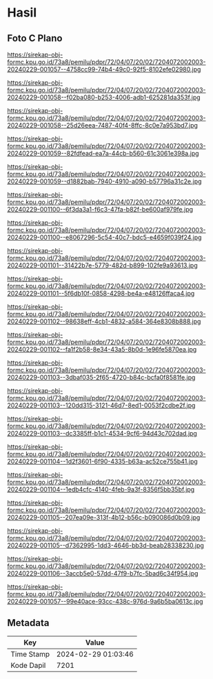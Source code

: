 # Hasil

## Foto C Plano

https://sirekap-obj-formc.kpu.go.id/73a8/pemilu/pdpr/72/04/07/20/02/7204072002003-20240229-001057--4758cc99-74b4-49c0-92f5-8102efe02980.jpg

https://sirekap-obj-formc.kpu.go.id/73a8/pemilu/pdpr/72/04/07/20/02/7204072002003-20240229-001058--f02ba080-b253-4006-adb1-625281da353f.jpg

https://sirekap-obj-formc.kpu.go.id/73a8/pemilu/pdpr/72/04/07/20/02/7204072002003-20240229-001058--25d26eea-7487-40f4-8ffc-8c0e7a953bd7.jpg

https://sirekap-obj-formc.kpu.go.id/73a8/pemilu/pdpr/72/04/07/20/02/7204072002003-20240229-001059--82fdfead-ea7a-44cb-b560-61c3061e398a.jpg

https://sirekap-obj-formc.kpu.go.id/73a8/pemilu/pdpr/72/04/07/20/02/7204072002003-20240229-001059--d1882bab-7940-4910-a090-b57796a31c2e.jpg

https://sirekap-obj-formc.kpu.go.id/73a8/pemilu/pdpr/72/04/07/20/02/7204072002003-20240229-001100--6f3da3a1-f6c3-47fa-b82f-be600af979fe.jpg

https://sirekap-obj-formc.kpu.go.id/73a8/pemilu/pdpr/72/04/07/20/02/7204072002003-20240229-001100--e8067296-5c54-40c7-bdc5-e4659f039f24.jpg

https://sirekap-obj-formc.kpu.go.id/73a8/pemilu/pdpr/72/04/07/20/02/7204072002003-20240229-001101--31422b7e-5779-482d-b899-102fe9a93613.jpg

https://sirekap-obj-formc.kpu.go.id/73a8/pemilu/pdpr/72/04/07/20/02/7204072002003-20240229-001101--5f6db10f-0858-4298-be4a-e48126ffaca4.jpg

https://sirekap-obj-formc.kpu.go.id/73a8/pemilu/pdpr/72/04/07/20/02/7204072002003-20240229-001102--98638eff-4cb1-4832-a584-364e8308b888.jpg

https://sirekap-obj-formc.kpu.go.id/73a8/pemilu/pdpr/72/04/07/20/02/7204072002003-20240229-001102--fa1f2b58-8e34-43a5-8b0d-1e96fe5870ea.jpg

https://sirekap-obj-formc.kpu.go.id/73a8/pemilu/pdpr/72/04/07/20/02/7204072002003-20240229-001103--3dbaf035-2f65-4720-b84c-bcfa0f8581fe.jpg

https://sirekap-obj-formc.kpu.go.id/73a8/pemilu/pdpr/72/04/07/20/02/7204072002003-20240229-001103--120dd315-3121-46d7-8ed1-0053f2cdbe2f.jpg

https://sirekap-obj-formc.kpu.go.id/73a8/pemilu/pdpr/72/04/07/20/02/7204072002003-20240229-001103--dc3385ff-b1c1-4534-9cf6-94d43c702dad.jpg

https://sirekap-obj-formc.kpu.go.id/73a8/pemilu/pdpr/72/04/07/20/02/7204072002003-20240229-001104--1d2f3601-6f90-4335-b63a-ac52ce755b41.jpg

https://sirekap-obj-formc.kpu.go.id/73a8/pemilu/pdpr/72/04/07/20/02/7204072002003-20240229-001104--1edb4cfc-4140-4feb-9a3f-8356f5bb35bf.jpg

https://sirekap-obj-formc.kpu.go.id/73a8/pemilu/pdpr/72/04/07/20/02/7204072002003-20240229-001105--207ea09e-313f-4b12-b56c-b090086d0b09.jpg

https://sirekap-obj-formc.kpu.go.id/73a8/pemilu/pdpr/72/04/07/20/02/7204072002003-20240229-001105--d7362995-1dd3-4646-bb3d-beab28338230.jpg

https://sirekap-obj-formc.kpu.go.id/73a8/pemilu/pdpr/72/04/07/20/02/7204072002003-20240229-001106--3accb5e0-57dd-47f9-b7fc-5bad6c34f954.jpg

https://sirekap-obj-formc.kpu.go.id/73a8/pemilu/pdpr/72/04/07/20/02/7204072002003-20240229-001057--99e40ace-93cc-438c-976d-9a6b5ba0613c.jpg


## Metadata

| Key        | Value               |
| ---------- | ------------------- |
| Time Stamp | 2024-02-29 01:03:46 |
| Kode Dapil | 7201                |



